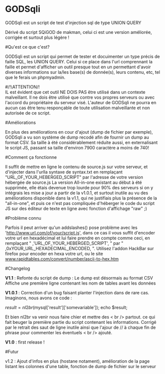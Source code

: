 # GODSqli
GODSqli est un script de test d'injection sql de type UNION QUERY

Dérivé du script SQiGOD de makman, celui ci est une version améliorée, corrigée et surtout plus légère !

#Qu'est ce que c'est?

GODSqli est un script qui permet de tester et docuimenter un type précis de faille SQL, les UNION QUERY.
Celui si ce place dans l'url comprennant la faille et permet d'afficher un outil presque tout en un permettant d'avoir diverses informations sur la/les base(s) de donnée(s), leurs contenu, etc, tel que le ferais un phpmyadmin.

#/!\ATTENTION/!\
IL est évident que cet outil NE DOIS PAS être utilisé dans un contexte malveillant. Il ne dois être utilisé que contre vos propres serveurs ou avec l'accord du propriétaire du serveur visé. L'auteur de GODSqli ne pourra en aucun cas être tenu responçable de toute utilisation malveillante et non autorisée de ce script.

#Améliorations 

En plus des améliorations en cour d'ajout (dump de fichier par exemple), GODSqli a vu son système de dump recodé afin de fournir un dump au format CSV. 
Sa taille à été considérablement réduite aussi, en externalisant le script JS, passant sa taille d'environ 7900 caractère a moins de 740!

#Comment ça fonctionne

Il suffit de mettre en ligne le contenu de source.js sur votre serveur, et d'injecter dans l'urlla syntaxe de syntax.txt en remplaçant "URL_OF_YOUR_HEBERGED_SCRIPT" par l'adresse de votre version hébergée de source.js
La version All-in-one existant au début à été supprimée, elle étais devenue trop lourde pour 90% des serveurs si on y intégrais les mise a jour a partir de la v1.0.1, et surtout inutile au vu des améliorations disponible dans la v1.1, qui ne justifiais plus la présence de la "all-in-one", et puis ce n'est pas compliquée d'héberger le code du script JS sur des éditeur de texte en ligne avec fonction d'affichage "raw" ;)

#Problème connu

Parfois il peut arriver qu'un addslashes() pose problème avec les 'http://www.url.com/of/your/script.js', dans ce cas il vous suffit d'encoder votre url en hexadécimal et lui faire prendre en compte comme ceci, en remplaçant " ,'URL_OF_YOUR_HEBERGED_SCRIPT', " par " ,0xYOUR_URL_HEXADECIMAL_ENCODED, ".
Utilisez l'addon HackBar sur firefox pour encoder en hexa votre url, ou le site www.rapidtables.com/convert/number/ascii-to-hex.htm 

#Changelog

**V1.1** : 
Refonte du script de dump : 
Le dump est désormais au format CSV
Affiche une première ligne contenant les nom de tables avant les données

**V1.0.1** : Correction d'un bug faisant planter l'injection dans de rare cas. 
Imaginons, nous avons ce code : 

$result = nl2br($mysql['result']['somevariable']);
echo $result;

Et bien nl2br va venir nous faire chier et mettre des < br /> partout. ce qui fait beuger la première partie du script contenant les informations. Corrigé par le retrait des saut de ligne inutile ainsi que l'ajour de // à chaque fin de phrase pour commenter les éventuels < br /> ajouté.


**V1.0** : first release !

#Futur 

v1.2 : Ajout d'infos en plus (hostane notament), amélioration de la page listant les colonnes d'une table, fonction de dump de fichier sur le serveur
